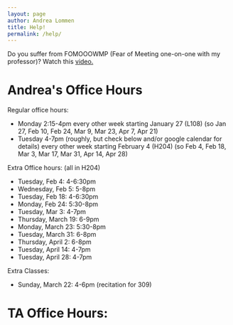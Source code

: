```yaml
---
layout: page
author: Andrea Lommen
title: Help! 
permalink: /help/
---
```


Do you suffer from FOMOOOWMP (Fear of Meeting one-on-one with my professor)?
Watch this [video.](https://www.youtube.com/watch?v=yQq1-_ujXrM) 

# Andrea's Office Hours

Regular office hours: 

* Monday 2:15-4pm every other week starting January 27 (L108)
(so Jan 27, Feb 10, Feb 24, Mar 9, Mar 23, Apr 7, Apr 21)
* Tuesday 4-7pm (roughly, but check below and/or google calendar for details) every other week starting February 4 (H204)
(so Feb 4, Feb 18, Mar 3, Mar 17, Mar 31, Apr 14, Apr 28)


Extra Office hours: (all in H204)
* Tuesday, Feb 4: 4-6:30pm
* Wednesday, Feb 5: 5-8pm
* Tuesday, Feb 18: 4-6:30pm
* Monday, Feb 24: 5:30-8pm
* Tuesday, Mar 3: 4-7pm
* Thursday, March 19: 6-9pm
* Monday, March 23: 5:30-8pm
* Tuesday, March 31: 6-8pm
* Thursday, April 2: 6-8pm
* Tuesday, April 14: 4-7pm
* Tuesday, April 28: 4-7pm

Extra Classes:
* Sunday, March 22: 4-6pm (recitation for 309)

# TA Office Hours:

